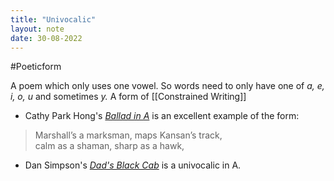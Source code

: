 ```yaml
---
title: "Univocalic"
layout: note
date: 30-08-2022
---
```


#Poeticform 

A poem which only uses one vowel. So words need to only have one of *a, e, i, o, u* and sometimes *y.* A form of [[Constrained Writing]]

-   Cathy Park Hong's *<a href="https://poetryfoundation.org/poetrymagazine/poems/53500/ballad-in-a" >Ballad in A</a>* is an excellent example of the form:

> Marshall’s a marksman, maps Kansan’s track,  
> calm as a shaman, sharp as a hawk,  

-   Dan Simpson's *<a href="https://dansimpsonpoet.wordpress.com/2017/09/29/dads-black-cab/" >Dad's Black Cab</a>* is a univocalic in A.
